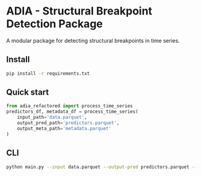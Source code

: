 # ADIA - Structural Breakpoint Detection Package

A modular package for detecting structural breakpoints in time series.

## Install

```bash
pip install -r requirements.txt
```

## Quick start

```python
from adia_refactored import process_time_series
predictors_df, metadata_df = process_time_series(
    input_path='data.parquet',
    output_pred_path='predictors.parquet',
    output_meta_path='metadata.parquet'
)
```

## CLI

```bash
python main.py --input data.parquet --output-pred predictors.parquet --output-meta metadata.parquet
```
